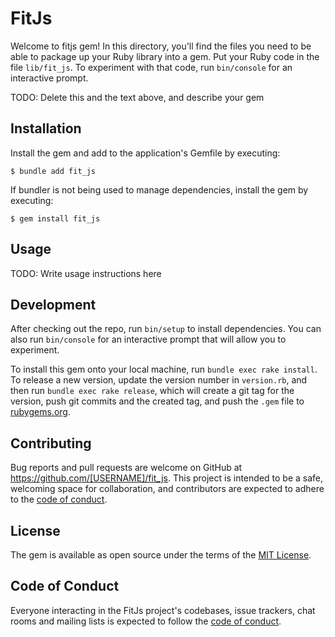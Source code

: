 # FitJs

Welcome to fitjs gem! In this directory, you'll find the files you need to be able to package up your Ruby library into a gem. Put your Ruby code in the file `lib/fit_js`. To experiment with that code, run `bin/console` for an interactive prompt.

TODO: Delete this and the text above, and describe your gem

## Installation

Install the gem and add to the application's Gemfile by executing:

    $ bundle add fit_js

If bundler is not being used to manage dependencies, install the gem by executing:

    $ gem install fit_js

## Usage

TODO: Write usage instructions here

## Development

After checking out the repo, run `bin/setup` to install dependencies. You can also run `bin/console` for an interactive prompt that will allow you to experiment.

To install this gem onto your local machine, run `bundle exec rake install`. To release a new version, update the version number in `version.rb`, and then run `bundle exec rake release`, which will create a git tag for the version, push git commits and the created tag, and push the `.gem` file to [rubygems.org](https://rubygems.org).

## Contributing

Bug reports and pull requests are welcome on GitHub at https://github.com/[USERNAME]/fit_js. This project is intended to be a safe, welcoming space for collaboration, and contributors are expected to adhere to the [code of conduct](https://github.com/[USERNAME]/fit_js/blob/main/CODE_OF_CONDUCT.md).

## License

The gem is available as open source under the terms of the [MIT License](https://opensource.org/licenses/MIT).

## Code of Conduct

Everyone interacting in the FitJs project's codebases, issue trackers, chat rooms and mailing lists is expected to follow the [code of conduct](https://github.com/[USERNAME]/fit_js/blob/main/CODE_OF_CONDUCT.md).
